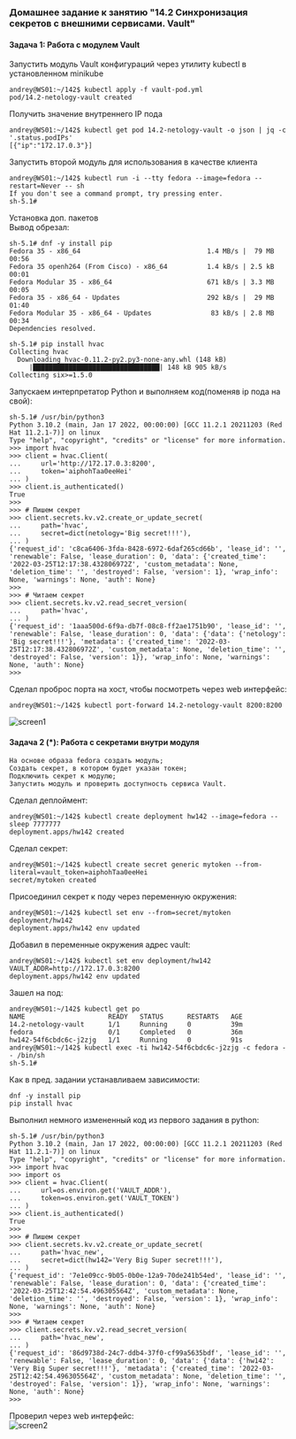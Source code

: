 ### Домашнее задание к занятию "14.2 Синхронизация секретов с внешними сервисами. Vault"

#### Задача 1: Работа с модулем Vault

Запустить модуль Vault конфигураций через утилиту kubectl в установленном minikube  
```
andrey@WS01:~/142$ kubectl apply -f vault-pod.yml 
pod/14.2-netology-vault created

```
Получить значение внутреннего IP пода  
```
andrey@WS01:~/142$ kubectl get pod 14.2-netology-vault -o json | jq -c '.status.podIPs'
[{"ip":"172.17.0.3"}]

```
Запустить второй модуль для использования в качестве клиента  
```
andrey@WS01:~/142$ kubectl run -i --tty fedora --image=fedora --restart=Never -- sh
If you don't see a command prompt, try pressing enter.
sh-5.1# 

```
Установка доп. пакетов  
Вывод обрезал:  
```
sh-5.1# dnf -y install pip
Fedora 35 - x86_64                                1.4 MB/s |  79 MB     00:56    
Fedora 35 openh264 (From Cisco) - x86_64          1.4 kB/s | 2.5 kB     00:01    
Fedora Modular 35 - x86_64                        671 kB/s | 3.3 MB     00:05    
Fedora 35 - x86_64 - Updates                      292 kB/s |  29 MB     01:40    
Fedora Modular 35 - x86_64 - Updates               83 kB/s | 2.8 MB     00:34    
Dependencies resolved.

```
```
sh-5.1# pip install hvac
Collecting hvac
  Downloading hvac-0.11.2-py2.py3-none-any.whl (148 kB)
     |████████████████████████████████| 148 kB 905 kB/s 
Collecting six>=1.5.0

```
Запускаем интерпретатор Python и выполняем код(поменяв ip пода на свой):  
```
sh-5.1# /usr/bin/python3
Python 3.10.2 (main, Jan 17 2022, 00:00:00) [GCC 11.2.1 20211203 (Red Hat 11.2.1-7)] on linux
Type "help", "copyright", "credits" or "license" for more information.
>>> import hvac
>>> client = hvac.Client(
...     url='http://172.17.0.3:8200',
...     token='aiphohTaa0eeHei'
... )
>>> client.is_authenticated()
True
>>> 
>>> # Пишем секрет
>>> client.secrets.kv.v2.create_or_update_secret(
...     path='hvac',
...     secret=dict(netology='Big secret!!!'),
... )
{'request_id': 'c8ca6406-3fda-8428-6972-6daf265cd66b', 'lease_id': '', 'renewable': False, 'lease_duration': 0, 'data': {'created_time': '2022-03-25T12:17:38.432806972Z', 'custom_metadata': None, 'deletion_time': '', 'destroyed': False, 'version': 1}, 'wrap_info': None, 'warnings': None, 'auth': None}
>>> 
>>> # Читаем секрет
>>> client.secrets.kv.v2.read_secret_version(
...     path='hvac',
... )
{'request_id': '1aaa500d-6f9a-db7f-08c8-ff2ae1751b90', 'lease_id': '', 'renewable': False, 'lease_duration': 0, 'data': {'data': {'netology': 'Big secret!!!'}, 'metadata': {'created_time': '2022-03-25T12:17:38.432806972Z', 'custom_metadata': None, 'deletion_time': '', 'destroyed': False, 'version': 1}}, 'wrap_info': None, 'warnings': None, 'auth': None}
>>> 

```
Сделал проброс порта на хост, чтобы посмотреть через web интерфейс:  
```
andrey@WS01:~/142$ kubectl port-forward 14.2-netology-vault 8200:8200
```
![screen1](https://github.com/andrey-tyumin/clokub-homeworks/blob/main/14.2-vault/hw142-screen1.png)

#### Задача 2 (*): Работа с секретами внутри модуля  
    На основе образа fedora создать модуль;  
    Создать секрет, в котором будет указан токен;  
    Подключить секрет к модулю;  
    Запустить модуль и проверить доступность сервиса Vault.  

Сделал деплоймент:  
```
andrey@WS01:~/142$ kubectl create deployment hw142 --image=fedora -- sleep 7777777
deployment.apps/hw142 created

```
Сделал секрет:  
```
andrey@WS01:~/142$ kubectl create secret generic mytoken --from-literal=vault_token=aiphohTaa0eeHei
secret/mytoken created

```

Присоединил секрет к поду через переменную окружения:  
```
andrey@WS01:~/142$ kubectl set env --from=secret/mytoken deployment/hw142
deployment.apps/hw142 env updated

```
Добавил в переменные окружения адрес vault:  
```
andrey@WS01:~/142$ kubectl set env deployment/hw142 VAULT_ADDR=http://172.17.0.3:8200
deployment.apps/hw142 env updated
```

Зашел на под:  
```
andrey@WS01:~/142$ kubectl get po
NAME                     READY   STATUS      RESTARTS   AGE
14.2-netology-vault      1/1     Running     0          39m
fedora                   0/1     Completed   0          36m
hw142-54f6cbdc6c-j2zjg   1/1     Running     0          91s
andrey@WS01:~/142$ kubectl exec -ti hw142-54f6cbdc6c-j2zjg -c fedora -- /bin/sh
sh-5.1# 

```
Как в пред. задании устанавливаем зависимости:  
```
dnf -y install pip
pip install hvac
```
Выполнил немного измененный код из первого задания в python:  
```
sh-5.1# /usr/bin/python3
Python 3.10.2 (main, Jan 17 2022, 00:00:00) [GCC 11.2.1 20211203 (Red Hat 11.2.1-7)] on linux
Type "help", "copyright", "credits" or "license" for more information.
>>> import hvac
>>> import os
>>> client = hvac.Client(
...     url=os.environ.get('VAULT_ADDR'),
...     token=os.environ.get('VAULT_TOKEN')
... )
>>> client.is_authenticated()
True
>>> 
>>> # Пишем секрет
>>> client.secrets.kv.v2.create_or_update_secret(
...     path='hvac_new',
...     secret=dict(hw142='Very Big Super secret!!!'),
... )
{'request_id': '7e1e09cc-9b05-0b0e-12a9-70de241b54ed', 'lease_id': '', 'renewable': False, 'lease_duration': 0, 'data': {'created_time': '2022-03-25T12:42:54.496305564Z', 'custom_metadata': None, 'deletion_time': '', 'destroyed': False, 'version': 1}, 'wrap_info': None, 'warnings': None, 'auth': None}
>>> 
>>> # Читаем секрет
>>> client.secrets.kv.v2.read_secret_version(
...     path='hvac_new',
... )
{'request_id': '86d9738d-24c7-ddb4-37f0-cf99a5635bdf', 'lease_id': '', 'renewable': False, 'lease_duration': 0, 'data': {'data': {'hw142': 'Very Big Super secret!!!'}, 'metadata': {'created_time': '2022-03-25T12:42:54.496305564Z', 'custom_metadata': None, 'deletion_time': '', 'destroyed': False, 'version': 1}}, 'wrap_info': None, 'warnings': None, 'auth': None}
>>> 

```
Проверил через web интерфейс:  
![screen2](https://github.com/andrey-tyumin/clokub-homeworks/blob/main/14.2-vault/hw142-screen2.png)
